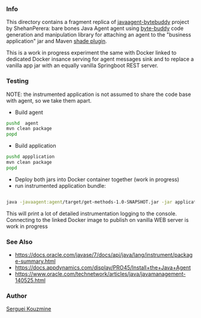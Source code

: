 ### Info

This directory contains a fragment replica of [javaagent-bytebuddy](https://github.com/ShehanPerera/javaagent-bytebuddy) project by ShehanPerera: bare bones Java Agent agent using [byte-buddy](https://bytebuddy.net/#/) code generation and manipulation library for attaching an agent to the "business application" jar and Maven [shade plugin](https://maven.apache.org/plugins/maven-shade-plugin/).

This is a work in progress experiment the same with Docker linked to dedicated Docker insance serving for agent messages sink and to replace a vanilla app jar with an equally vanilla Springboot REST server.


### Testing

NOTE: the instrumented application is not assumed to share the code base with agent, so we take them apart.
 * Build agent
```sh
pushd  agent
mvn clean package
popd
```
 * Build application
```sh
pushd appplication
mvn clean package
popd
```
 * Deploy both jars into Docker container together (work in progress)
 * run instrumented application bundle:
```sh

java -javaagent:agent/target/get-methods-1.0-SNAPSHOT.jar -jar application/target/app-0.1-SNAPSHOT.jar
```
This will print a lot of detailed instrumentation logging to the console. Connecting to the linked Docker image to publish on vanilla WEB server is work in progress


### See Also

  * https://docs.oracle.com/javase/7/docs/api/java/lang/instrument/package-summary.html
  * https://docs.appdynamics.com/display/PRO45/Install+the+Java+Agent
  * https://www.oracle.com/technetwork/articles/java/javamanagement-140525.html


### Author
[Serguei Kouzmine](kouzmine_serguei@yahoo.com)
